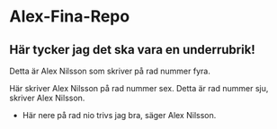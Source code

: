 # Alex-Fina-Repo
## Här tycker jag det ska vara en underrubrik!

Detta är Alex Nilsson som skriver på rad nummer fyra.

Här skriver Alex Nilsson på rad nummer sex.
Detta är rad nummer sju, skriver Alex Nilsson.

- Här nere på rad nio trivs jag bra, säger Alex Nilsson.

